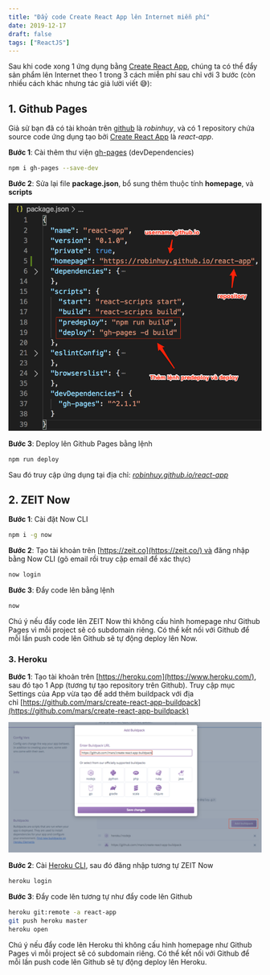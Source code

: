 ```yaml
---
title: "Đẩy code Create React App lên Internet miễn phí"
date: 2019-12-17
draft: false
tags: ["ReactJS"]
---
```


Sau khi code xong 1 ứng dụng bằng [Create React App](https://github.com/facebook/create-react-app), chúng ta có thể đẩy sản phẩm lên Internet theo 1 trong 3 cách miễn phí sau chỉ với 3 bước (còn nhiều cách khác nhưng tác giả lười viết 😅):

## 1. Github Pages

Giả sử bạn đã có tài khoản trên [github](https://github.com/) là _robinhuy_, và có 1 repository chứa source code ứng dụng tạo bởi [Create React App](https://github.com/facebook/create-react-app) là _react-app_.

**Bước 1**: Cài thêm thư viện [gh-pages](https://github.com/tschaub/gh-pages) (devDependencies)

```bash
npm i gh-pages --save-dev
```

**Bước 2**: Sửa lại file **package.json**, bổ sung thêm thuộc tính **homepage**, và **scripts**

![Đẩy code react lên github](/images/config-package.json-to-deploy-github.png)

**Bước 3**: Deploy lên Github Pages bằng lệnh

```bash
npm run deploy
```

Sau đó truy cập ứng dụng tại địa chỉ: _[robinhuy.github.io/react-app](http://robinhuy.github.io/react-app)_

## 2. ZEIT Now

**Bước 1**: Cài đặt Now CLI

```bash
npm i -g now
```

**Bước 2**: Tạo tài khoản trên [https://zeit.co](https://zeit.co/) và đăng nhập bằng Now CLI (gõ email rồi truy cập email để xác thực)

```bash
now login
```

**Bước 3**: Đẩy code lên bằng lệnh

```bash
now
```

Chú ý nếu đẩy code lên ZEIT Now thì không cấu hình homepage như Github Pages vì mỗi project sẽ có subdomain riêng. Có thể kết nối với Github để mỗi lần push code lên Github sẽ tự động deploy lên Now.

### 3. Heroku

**Bước 1**: Tạo tài khoản trên [https://heroku.com](https://www.heroku.com/), sau đó tạo 1 App (tương tự tạo repository trên Github). Truy cập mục Settings của App vừa tạo để add thêm buildpack với địa chỉ [https://github.com/mars/create-react-app-buildpack](https://github.com/mars/create-react-app-buildpack)

![Deploy react app lên heroku](/images/heroku-react-app-buildpack.png)

**Bước 2**: Cài [Heroku CLI](https://devcenter.heroku.com/articles/heroku-cli#download-and-install), sau đó đăng nhập tương tự ZEIT Now

```bash
heroku login
```

**Bước 3**: Đẩy code lên tương tự như đẩy code lên Github

```bash
heroku git:remote -a react-app
git push heroku master
heroku open
```

Chú ý nếu đẩy code lên Heroku thì không cấu hình homepage như Github Pages vì mỗi project sẽ có subdomain riêng. Có thể kết nối với Github để mỗi lần push code lên Github sẽ tự động deploy lên Heroku.
